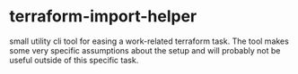 # terraform-import-helper

small utility cli tool for easing a work-related terraform task. The tool makes some very specific assumptions about the setup and will probably not be useful outside of this specific task.
